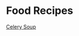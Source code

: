 Food Recipes
===========

[Celery Soup][celery-soup]

[celery-soup]:[http://www.bbcgoodfood.com/recipes/9121/celery-soup]
